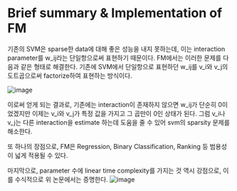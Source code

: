 # Brief summary & Implementation of FM

기존의 SVM은 sparse한 data에 대해 좋은 성능을 내지 못하는데, 이는 interaction parameter를 w_ij라는 단일항으로써 표현하기 때문이다. FM에서는 이러한 문제를 다음과 같은 형태로 해결한다. 기존에 SVM에서 단일항으로 표현하던 w_ij를 v_i와 v_j의 도트곱으로써 factorize하여 표현하는 방식이다.

![image](https://github.com/ParkSangmin3246/2023_DSAIL_INTERNSHIP/assets/68985719/6bc9d46b-a9fe-4352-b189-a721fd702d10)

이로써 얻게 되는 결과로, 기존에는 interaction이 존재하지 않으면 w_ij가 단순히 0이었겠지만 이제는 v_i와 v_j가 특정 값을 가지고 그 곱만이 0인 상태가 된다.
그럼 v_i나 v_j는 다른 interaction을 estimate 하는데 도움을 줄 수 있어 svm의 sparsity 문제를 해소한다.

또 하나의 장점으로, FM은 Regression, Binary Classification, Ranking 등 범용성이 넓게 적용될 수 있다.

마지막으로, parameter 수에 linear time complexity를 가지는 것 역시 강점으로, 이를 수식적으로 위 논문에서는 증명한다.
![image](https://github.com/ParkSangmin3246/2023_DSAIL_INTERNSHIP/assets/68985719/74feba6b-4572-4f9b-b8a0-63866e4dea56)
